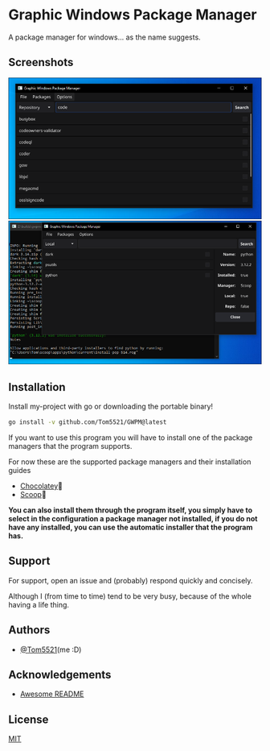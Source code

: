 # Graphic Windows Package Manager

A package manager for windows... as the name suggests.

## Screenshots

![nil :3](./screenshots/sc1.png)
![nil :3](./screenshots/sc2.png)

## Installation

Install my-project with go or downloading the portable binary!

```bash
go install -v github.com/Tom5521/GWPM@latest
```

If you want to use this program you will have to install one of the package
managers that the program supports.

For now these are the supported package managers and their installation guides

- [Chocolatey](https://chocolatey.org/install)🍫
- [Scoop](https://scoop.sh)🍨

**You can also install them through the program itself, you simply have to
select in the configuration a package manager not installed,
if you do not have any installed, you can use the automatic installer
that the program has.**

## Support

For support, open an issue and (probably) respond quickly and concisely.

Although I (from time to time) tend to be very busy, because of the whole
having a life thing.

## Authors

- [@Tom5521](https://www.github.com/Tom5521)(me :D)

## Acknowledgements

- [Awesome README](https://github.com/matiassingers/awesome-readme)

## License

[MIT](https://choosealicense.com/licenses/mit/)
